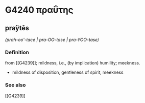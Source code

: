 # G4240 πραΰτης

## praÿtēs

_(prah-oo'-tace | pra-OO-tase | pra-YOO-tase)_

### Definition

from [[G4239]]; mildness, i.e., (by implication) humility; meekness.

- mildness of disposition, gentleness of spirit, meekness

### See also

[[G4239]]

